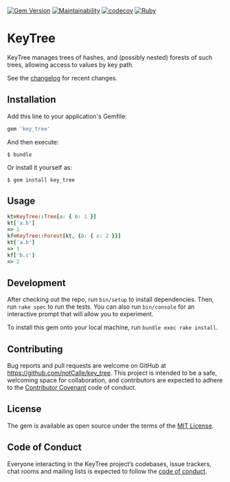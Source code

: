 [![Gem Version](https://badge.fury.io/rb/key_tree.svg)](https://badge.fury.io/rb/key_tree)
[![Maintainability](https://api.codeclimate.com/v1/badges/ac48756e80007e0cd6f9/maintainability)](https://codeclimate.com/github/notCalle/ruby-keytree/maintainability)
[![codecov](https://codecov.io/gh/notCalle/ruby-keytree/branch/master/graph/badge.svg)](https://codecov.io/gh/notCalle/ruby-keytree)
[![Ruby](https://github.com/notCalle/ruby-keytree/actions/workflows/ruby.yml/badge.svg)](https://github.com/notCalle/ruby-keytree/actions/workflows/ruby.yml)

# KeyTree

KeyTree manages trees of hashes, and (possibly nested) forests of such trees,
allowing access to values by key path.

See the [changelog](CHANGELOG.md) for recent changes.

## Installation

Add this line to your application's Gemfile:

```ruby
gem 'key_tree'
```

And then execute:

    $ bundle

Or install it yourself as:

    $ gem install key_tree

## Usage

```ruby
kt=KeyTree::Tree[a: { b: 1 }]
kt['a.b']
=> 1
kf=KeyTree::Forest[kt, {b: { c: 2 }}]
kt['a.b']
=> 1
kf['b.c']
=> 2
```

## Development

After checking out the repo, run `bin/setup` to install dependencies. Then, run `rake spec` to run the tests. You can also run `bin/console` for an interactive prompt that will allow you to experiment.

To install this gem onto your local machine, run `bundle exec rake install`.

## Contributing

Bug reports and pull requests are welcome on GitHub at https://github.com/notCalle/key_tree. This project is intended to be a safe, welcoming space for collaboration, and contributors are expected to adhere to the [Contributor Covenant](http://contributor-covenant.org) code of conduct.

## License

The gem is available as open source under the terms of the [MIT License](https://opensource.org/licenses/MIT).

## Code of Conduct

Everyone interacting in the KeyTree project’s codebases, issue trackers, chat rooms and mailing lists is expected to follow the [code of conduct](https://github.com/notCalle/key_tree/blob/master/CODE_OF_CONDUCT.md).
